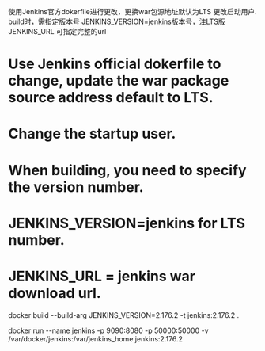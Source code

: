 使用Jenkins官方dokerfile进行更改，更换war包源地址默认为LTS
更改启动用户.
build时，需指定版本号
JENKINS_VERSION=jenkins版本号，注LTS版
JENKINS_URL 可指定完整的url

# Use Jenkins official dokerfile to change, update the war package source address default to LTS. 
# Change the startup user.
# When building, you need to specify the version number. 
# JENKINS_VERSION=jenkins for LTS number.
# JENKINS_URL = jenkins war download url.

docker build --build-arg JENKINS_VERSION=2.176.2 -t jenkins:2.176.2 .

docker run --name jenkins -p 9090:8080 -p 50000:50000 -v /var/docker/jenkins:/var/jenkins_home jenkins:2.176.2
